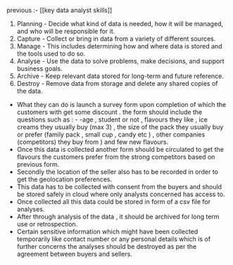 previous :- [[key data analyst skills]]


1. Planning - Decide what kind of data is needed, how it will be managed, and who will be responsible for it.
2. Capture - Collect or bring in data from a variety of different sources.
3. Manage - This includes determining how and where data is stored and the tools used to do so.
4. Analyse - Use the data to solve problems, make decisions, and support business goals.
5. Archive - Keep relevant data stored for long-term and future reference.
6. Destroy - Remove data from storage and delete any shared copies of the data.

- What they can do is launch a survey form upon completion of which the customers with get some discount . the form should include the questions such as : - -age , student or not , flavours they like , ice creams they usually buy (max 3) ,  the size of the pack they usually buy or prefer (family pack , small cup , candy etc ) , other companies (competitors) they buy from ) and few new flavours.
- Once this data is collected another form should be circulated to get the flavours the customers prefer from the strong competitors based on previous form.
- Secondly the location of the seller also has to be recorded in order to get the geolocation preferences.
- This data has to be collected with consent from the buyers and should be stored safely in cloud where only analysts concerned has access to. 
- Once collected all this data could be stored in form of a csv file for analyses. 
- After through analysis of the data , it should be archived for long term use or retrospection.
- Certain sensitive information which might have been collected temporarily like contact number or any personal details which is of  further concerns the analyses should be destroyed as per the agreement between buyers and sellers. 


